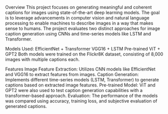Overview
This project focuses on generating meaningful and coherent captions for images using state-of-the-art deep learning models. The goal is to leverage advancements in computer vision and natural language processing to enable machines to describe images in a way that makes sense to humans. The project evaluates two distinct approaches for image caption generation using CNNs and time-series models like LSTM and Transformer.

Models Used:
EfficientNet + Transformer
VGG16 + LSTM
Pre-trained ViT + GPT2
Both models were trained on the Flickr8K dataset, consisting of 8,000 images with multiple captions each.

Features
Image Feature Extraction: Utilizes CNN models like EfficientNet and VGG16 to extract features from images.
Caption Generation: Implements different time-series models (LSTM, Transformer) to generate captions based on extracted image features.
Pre-trained Model: ViT and GPT2 were also used to test caption generation capabilities with a transformer-based approach.
Evaluation: The performance of the models was compared using accuracy, training loss, and subjective evaluation of generated captions.
